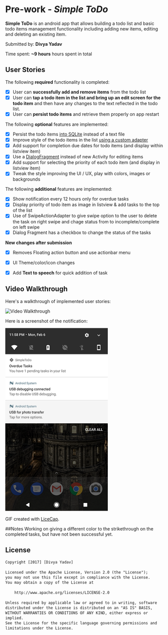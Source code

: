 # Pre-work - *Simple ToDo*

**Simple ToDo** is an android app that allows building a todo list and basic todo items management functionality including adding new items, editing and deleting an existing item.

Submitted by: **Divya Yadav**

Time spent: **~9 hours** hours spent in total

## User Stories

The following **required** functionality is completed:

* [x] User can **successfully add and remove items** from the todo list
* [x] User can **tap a todo item in the list and bring up an edit screen for the todo item** and then have any changes to the text reflected in the todo list.
* [x] User can **persist todo items** and retrieve them properly on app restart

The following **optional** features are implemented:

* [x] Persist the todo items [into SQLite](http://guides.codepath.com/android/Persisting-Data-to-the-Device#sqlite) instead of a text file
* [x] Improve style of the todo items in the list [using a custom adapter](http://guides.codepath.com/android/Using-an-ArrayAdapter-with-ListView)
* [x] Add support for completion due dates for todo items (and display within listview item)
* [x] Use a [DialogFragment](http://guides.codepath.com/android/Using-DialogFragment) instead of new Activity for editing items
* [x] Add support for selecting the priority of each todo item (and display in listview item)
* [x] Tweak the style improving the UI / UX, play with colors, images or backgrounds

The following **additional** features are implemented:

* [x] Show notification every 12 hours only for overdue tasks
* [x] Display priority of todo item as image in listview & add tasks to the top of the list
* [x] Use of SwipeActionAdapter to give swipe option to the user to delete the task on right swipe and chage status from to incomplete/complete on left swipe
* [x] Dialog Fragment has a checkbox to change the status of the tasks

**New changes after submission**
* [x] Removes Floating action button and use actionbar menu
* [x] UI Theme/color/icon changes
* [x] Add **Text to speech** for quick addition of task


## Video Walkthrough 

Here's a walkthrough of implemented user stories:

<img src='https://github.com/divyayadav1606/SimpleToDo/blob/master/Simpletodo_updated.gif' title='Video Walkthrough' width='' alt='Video Walkthrough' />

Here is a screenshot of the notification:

<img src='https://github.com/divyayadav1606/SimpleToDo/blob/master/Screenshot.png' width='' />

GIF created with [LiceCap](http://www.cockos.com/licecap/).

##Notes
Working on giving a different color to the strikethrough on the completed tasks, but have not been successful yet.

## License

    Copyright [2017] [Divya Yadav]

    Licensed under the Apache License, Version 2.0 (the "License");
    you may not use this file except in compliance with the License.
    You may obtain a copy of the License at

        http://www.apache.org/licenses/LICENSE-2.0

    Unless required by applicable law or agreed to in writing, software
    distributed under the License is distributed on an "AS IS" BASIS,
    WITHOUT WARRANTIES OR CONDITIONS OF ANY KIND, either express or implied.
    See the License for the specific language governing permissions and
    limitations under the License.

